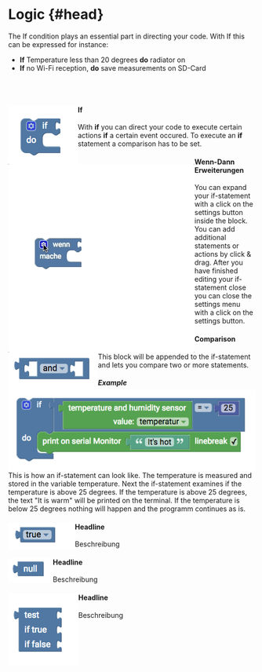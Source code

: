 # Logic {#head}

<div class="description">The If condition plays an essential part in directing your code. With If this can be expressed for instance: 
<ul>
<li><b>If</b> Temperature less than 20 degrees <b>do</b> radiator on</li>
<li><b>If</b> no Wi-Fi reception, <b>do</b> save measurements on SD-Card</li>
</ul>
</div>
<div class="line">
    <br>
    <br>
</div>

<div class="container">
    <div class="row">
        <div class="col-md">
            <img src="../pictures/blocks/logic/logic-0.png" alt="block" align="left">
        </div>
        <div class="col-md">
            <h4>If</h4>
            With <b>if</b> you can direct your code to execute certain actions <b>if</b> a certain event occured. To execute an  <b>if</b> statement a comparison has to be set.
        </div>
    </div>
</div>

<div class="container">
    <div class="row">
        <div class="col-md">
            <img src="../pictures/blocks/logic/logic-gif-0.gif" alt="block" align="left">
        </div>
        <div class="col-md">
            <h4>Wenn-Dann Erweiterungen</h4>
            You can expand your if-statement with a click on the settings button inside the block. You can add additional statements or actions by click & drag. After you have finished editing your if-statement close you can close the settings menu with a click on the settings button.
        </div>
    </div>
</div>

<div class="line"></div>

<div class="container">
    <div class="row">
        <div class="col-md">
            <img src="../pictures/blocks/logic/logic-2.png" alt="block" align="left">
        </div>
        <div class="col-md">
            <h4>Comparison</h4>
            This block will be appended to the if-statement and lets you compare two or more statements.
    </div>
</div>


<div class="container">
    <div class="row">
        <div class="col-md">
            <img src="../pictures/blocks/logic/logic-7.png" alt="block" align="left">
        </div>
        <div class="col-md">
            <h5>Example</h5>
            This is how an if-statement can look like. The temperature is measured and stored in the variable temperature. Next the if-statement examines if the temperature is above 25 degrees. If the temperature is above 25 degrees, the text "It is warm" will be printed on the terminal. If the temperature is below 25 degrees nothing will happen and the programm continues as is. 
        </div>
    </div>
</div>

<div class="line"></div>

<div class="container">
    <div class="row">
        <div class="col-md">
            <img src="../pictures/blocks/logic/logic-4.png" alt="block" align="left">
        </div>
        <div class="col-md">
            <h4>Headline</h4>
            Beschreibung
        </div>
    </div>
</div>

<div class="line"></div>

<div class="container">
    <div class="row">
        <div class="col-md">
            <img src="../pictures/blocks/logic/logic-5.png" alt="block" align="left">
        </div>
        <div class="col-md">
            <h4>Headline</h4>
            Beschreibung
        </div>
    </div>
</div>

<div class="line"></div>

<div class="container">
    <div class="row">
        <div class="col-md">
            <img src="../pictures/blocks/logic/logic-6.png" alt="block" align="left">
        </div>
        <div class="col-md">
            <h4>Headline</h4>
            Beschreibung
        </div>
    </div>
</div>

<div class="line"></div>
